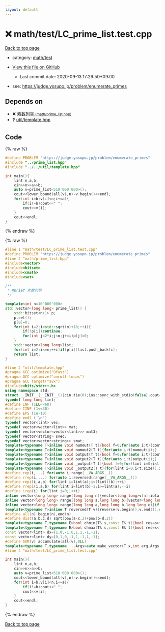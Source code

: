 ```yaml
---
layout: default
---
```


<!-- mathjax config similar to math.stackexchange -->
<script type="text/javascript" async
  src="https://cdnjs.cloudflare.com/ajax/libs/mathjax/2.7.5/MathJax.js?config=TeX-MML-AM_CHTML">
</script>
<script type="text/x-mathjax-config">
  MathJax.Hub.Config({
    TeX: { equationNumbers: { autoNumber: "AMS" }},
    tex2jax: {
      inlineMath: [ ['$','$'] ],
      processEscapes: true
    },
    "HTML-CSS": { matchFontHeight: false },
    displayAlign: "left",
    displayIndent: "2em"
  });
</script>

<script type="text/javascript" src="https://cdnjs.cloudflare.com/ajax/libs/jquery/3.4.1/jquery.min.js"></script>
<script src="https://cdn.jsdelivr.net/npm/jquery-balloon-js@1.1.2/jquery.balloon.min.js" integrity="sha256-ZEYs9VrgAeNuPvs15E39OsyOJaIkXEEt10fzxJ20+2I=" crossorigin="anonymous"></script>
<script type="text/javascript" src="../../../assets/js/copy-button.js"></script>
<link rel="stylesheet" href="../../../assets/css/copy-button.css" />


# :x: math/test/LC_prime_list.test.cpp

<a href="../../../index.html">Back to top page</a>

* category: <a href="../../../index.html#ac0e84f4e067560125d03878b32a00d3">math/test</a>
* <a href="{{ site.github.repository_url }}/blob/master/math/test/LC_prime_list.test.cpp">View this file on GitHub</a>
    - Last commit date: 2020-09-13 17:26:50+09:00


* see: <a href="https://judge.yosupo.jp/problem/enumerate_primes">https://judge.yosupo.jp/problem/enumerate_primes</a>


## Depends on

* :x: <a href="../../../library/math/prime_list.hpp.html">素数列挙 <small>(math/prime_list.hpp)</small></a>
* :question: <a href="../../../library/util/template.hpp.html">util/template.hpp</a>


## Code

<a id="unbundled"></a>
{% raw %}
```cpp
#define PROBLEM "https://judge.yosupo.jp/problem/enumerate_primes"
#include "../prime_list.hpp"
#include "../../util/template.hpp"

int main(){
    lint n,a,b;
    cin>>n>>a>>b;
    auto v=prime_list<510'000'000>();
    cout<<lower_bound(all(v),n)-v.begin()<<endl;
    for(int i=b;v[i]<n;i+=a){
        if(i!=b)cout<<" ";
        cout<<v[i];
    }
    cout<<endl;
}
```
{% endraw %}

<a id="bundled"></a>
{% raw %}
```cpp
#line 1 "math/test/LC_prime_list.test.cpp"
#define PROBLEM "https://judge.yosupo.jp/problem/enumerate_primes"
#line 2 "math/prime_list.hpp"
#include<vector>
#include<bitset>
#include<cmath>
#include<set>

/**
 * @brief 素数列挙
 */

template<int n=10'000'000>
std::vector<long long> prime_list() {
    std::bitset<n+1> p;
    p.set();
    p[0]=0;
    for(int i=2;i<std::sqrt(n)+10;++i){
        if(!p[i])continue;
        for(int j=2*i;j<n;j+=i)p[j]=0;
    }
    std::vector<long long>list;
    for(int i=2;i<=n;++i)if(p[i])list.push_back(i);
    return list;
}

#line 2 "util/template.hpp"
#pragma GCC optimize("Ofast")
#pragma GCC optimize("unroll-loops")
#pragma GCC target("avx")
#include<bits/stdc++.h>
using namespace std;
struct __INIT__{__INIT__(){cin.tie(0);ios::sync_with_stdio(false);cout<<fixed<<setprecision(15);}}__INIT__;
typedef long long lint;
#define INF (1LL<<60)
#define IINF (1<<30)
#define EPS (1e-10)
#define endl ('\n')
typedef vector<lint> vec;
typedef vector<vector<lint>> mat;
typedef vector<vector<vector<lint>>> mat3;
typedef vector<string> svec;
typedef vector<vector<string>> smat;
template<typename T>inline void numout(T t){bool f=0;for(auto i:t){cout<<(f?" ":"")<<i<INF/2?i:"INF";f=1;}cout<<endl;}
template<typename T>inline void numout2(T t){for(auto i:t)numout(i);}
template<typename T>inline void output(T t){bool f=0;for(auto i:t){cout<<(f?" ":"")<<i;f=1;}cout<<endl;}
template<typename T>inline void output2(T t){for(auto i:t)output(i);}
template<typename T>inline void _output(T t){bool f=0;for(lint i=0;i<t.size();i++){cout<<f?"":" "<<t[i];f=1;}cout<<endl;}
template<typename T>inline void _output2(T t){for(lint i=0;i<t.size();i++)output(t[i]);}
#define rep(i,...) for(auto i:range(__VA_ARGS__)) 
#define rrep(i,...) for(auto i:reversed(range(__VA_ARGS__)))
#define repi(i,a,b) for(lint i=lint(a);i<(lint)(b);++i)
#define rrepi(i,a,b) for(lint i=lint(b)-1;i>=lint(a);--i)
#define irep(i) for(lint i=0;;++i)
inline vector<long long> range(long long n){vector<long long>v(n);iota(v.begin(),v.end(),0LL);return v;}
inline vector<long long> range(long long a,long long b){vector<long long>v(b-a);iota(v.begin(),v.end(),a);return v;}
inline vector<long long> range(long long a,long long b,long long c){if((b-a+c-1)/c<=0)return vector<long long>();vector<long long>v((b-a+c-1)/c);for(int i=0;i<(int)v.size();++i)v[i]=i?v[i-1]+c:a;return v;}
template<typename T>inline T reversed(T v){reverse(v.begin(),v.end());return v;}
#define all(n) begin(n),end(n)
#define dist(a,b,c,d) sqrt(pow(a-c,2)+pow(b-d,2))
template<typename T,typename E>bool chmin(T& s,const E& t){bool res=s>t;s=min<T>(s,t);return res;}
template<typename T,typename E>bool chmax(T& s,const E& t){bool res=s<t;s=max<T>(s,t);return res;}
const vector<lint> dx={1,0,-1,0,1,1,-1,-1};
const vector<lint> dy={0,1,0,-1,1,-1,1,-1};
#define SUM(v) accumulate(all(v),0LL)
template<typename T,typename ...Args>auto make_vector(T x,int arg,Args ...args){if constexpr(sizeof...(args)==0)return vector<T>(arg,x);else return vector(arg,make_vector<T>(x,args...));}
#line 4 "math/test/LC_prime_list.test.cpp"

int main(){
    lint n,a,b;
    cin>>n>>a>>b;
    auto v=prime_list<510'000'000>();
    cout<<lower_bound(all(v),n)-v.begin()<<endl;
    for(int i=b;v[i]<n;i+=a){
        if(i!=b)cout<<" ";
        cout<<v[i];
    }
    cout<<endl;
}

```
{% endraw %}

<a href="../../../index.html">Back to top page</a>

